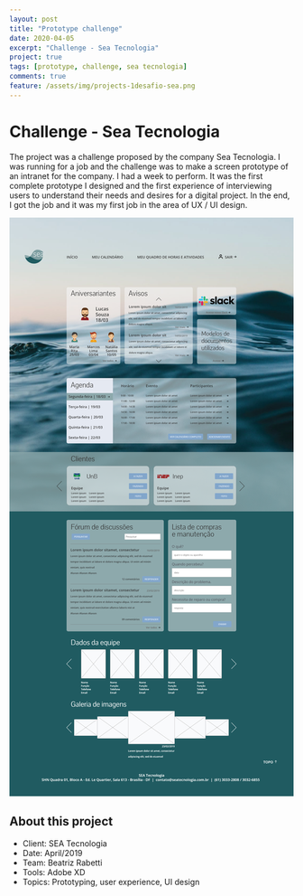 ```yaml
---
layout: post
title: "Prototype challenge"
date: 2020-04-05
excerpt: "Challenge - Sea Tecnologia"
project: true
tags: [prototype, challenge, sea tecnologia]
comments: true
feature: /assets/img/projects-1desafio-sea.png
---
```


# Challenge - Sea Tecnologia

The project was a challenge proposed by the company Sea Tecnologia. I was running for a job and the challenge was to make a screen prototype of an intranet for the company. I had a week to perform. It was the first complete prototype I designed and the first experience of interviewing users to understand their needs and desires for a digital project. In the end, I got the job and it was my first job in the area of ​​UX / UI design.

![Moon Homepage](/assets/img/projects-desafio-sea.png) 

## About this project
* Client: SEA Tecnologia
* Date: April/2019
* Team: Beatriz Rabetti
* Tools: Adobe XD
* Topics: Prototyping, user experience, UI design